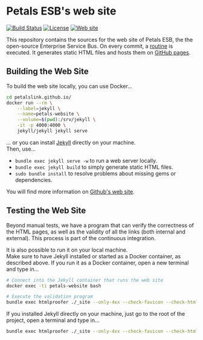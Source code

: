 # Petals ESB's web site

[![Build Status](https://travis-ci.org/petalslink/petalslink.github.io.svg?branch=master)](https://travis-ci.org/petalslink/petalslink.github.io)
[![License](https://img.shields.io/badge/license-Creative%20Commons-blue.svg)](http://creativecommons.org/licenses/by/3.0/)
[![Web site](https://img.shields.io/badge/website-petals.ow2.org-712e7f.svg)](http://petals.ow2.org)

This repository contains the sources for the web site of Petals ESB, the the open-source Enterprise Service Bus.
On every commit, a [routine](http://jekyllrb.com/) is executed. It generates static HTML files and hosts
them on [GitHub pages](https://pages.github.com/).


## Building the Web Site

To build the web site locally, you can use Docker...

```bash
cd petalslink.github.io/
docker run --rm \
	--label=jekyll \
	--name=petals-website \
	--volume=$(pwd):/srv/jekyll \
	-it -p 4000:4000 \
	jekyll/jekyll jekyll serve
```

... or you can install [Jekyll](http://jekyllrb.com/) directly on your machine.  
Then, use...

* `bundle exec jekyll serve -w` to run a web server locally.
* `bundle exec jekyll build` to simply generate static HTML files.
* `sudo bundle install` to resolve problems about missing gems or dependencies.

You will find more information on [Github's web site](https://help.github.com/articles/setting-up-your-pages-site-locally-with-jekyll/).


## Testing the Web Site

Beyond manual tests, we have a program that can verify the correctness of the HTML pages,
as well as the validity of all the links (both internal and external). This process is part of
the continuous integration.

It is also possible to run it on your local machine.  
Make sure to have Jekyll installed or started as a Docker container, as described above. If you
run it as a Docker container, open a new terminal and type in...

```bash
# Connect into the Jekyll container that runs the web site
docker exec -ti petals-website bash

# Execute the validation program
bundle exec htmlproofer ./_site --only-4xx --check-favicon --check-html --allow-hash-href
```

If you installed Jekyll directly on your machine, just go to the root of the project, open a terminal
and type in...

```bash
bundle exec htmlproofer ./_site --only-4xx --check-favicon --check-html --allow-hash-href
```

